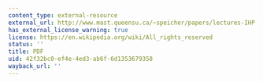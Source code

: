 ```yaml
---
content_type: external-resource
external_url: http://www.mast.queensu.ca/~speicher/papers/lectures-IHP.pdf
has_external_license_warning: true
license: https://en.wikipedia.org/wiki/All_rights_reserved
status: ''
title: PDF
uid: 42f32bc0-ef4e-4ed3-ab6f-6d1353679358
wayback_url: ''
---
```

